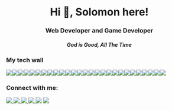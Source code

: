 <h1 align="center">Hi 👋, Solomon here!</h1>

<h3 align="center">Web Developer and Game Developer</h3>
<h4 align="center"><i>God is Good, All The Time<span style="font-size:0.5em;"></span></i></h4>
<p align="center">
</p>

<h3 align="left">My tech wall</h3>
<div style="display: flex">
 <img
    src="https://img.shields.io/badge/Python-FFD43B?style=for-the-badge&logo=python&logoColor=darkgreen"
  />
  <img
    src="https://img.shields.io/badge/HTML5-E34F26?style=for-the-badge&logo=html5&logoColor=white"
  />
  <img
    src="https://img.shields.io/badge/CSS3-1572B6?style=for-the-badge&logo=css3&logoColor=white"
  />
 <img
      src="https://img.shields.io/badge/JavaScript-323330?style=for-the-badge&logo=javascript&logoColor=F7DF1E"
  />
 <img
      src="https://img.shields.io/badge/Markdown-000000?style=for-the-badge&logo=markdown&logoColor=white"
  />
 <img
    src="https://img.shields.io/badge/GitHub_Actions-2088FF?style=for-the-badge&logo=github-actions&logoColor=white"
  />
 <img
      src="https://img.shields.io/badge/Node.js-339933?style=for-the-badge&logo=nodedotjs&logoColor=white"
  />
 <img
      src="https://img.shields.io/badge/Gatsby-663399?style=for-the-badge&logo=gatsby&logoColor=white"
  />
 <img
      src="https://img.shields.io/badge/Bootstrap-563D7C?style=for-the-badge&logo=bootstrap&logoColor=white"
  />
 <img
      src="https://img.shields.io/badge/next.js-000000?style=for-the-badge&logo=nextdotjs&logoColor=white"
  />
 <img
      src="https://img.shields.io/badge/firebase-ffca28?style=for-the-badge&logo=firebase&logoColor=black"
  />
 <img
      src="	https://img.shields.io/badge/PowerShell-5391FE?style=for-the-badge&logo=PowerShell&logoColor=white"
  />
 <img
      src="https://img.shields.io/badge/Git-F05032?style=for-the-badge&logo=git&logoColor=white"
  />
  <img
    src="https://img.shields.io/badge/Visual_Studio_Code-0078D4?style=for-the-badge&logo=visual%20studio%20code&logoColor=white"
  />
 <img
      src="https://img.shields.io/badge/Postman-FF6C37?style=for-the-badge&logo=Postman&logoColor=white"
  />
 <img
      src="https://img.shields.io/badge/Amazon_AWS-FF9900?style=for-the-badge&logo=amazonaws&logoColor=white"
  />
 <img
      src="https://img.shields.io/badge/Google_Cloud-4285F4?style=for-the-badge&logo=google-cloud&logoColor=white"
  />
 <img
      src="https://img.shields.io/badge/Heroku-430098?style=for-the-badge&logo=heroku&logoColor=white"
  />
 <img
      src="https://img.shields.io/badge/replit-667881?style=for-the-badge&logo=replit&logoColor=white"
  />
 <img
      src="https://img.shields.io/badge/Vercel-000000?style=for-the-badge&logo=vercel&logoColor=white"
  />
 <img
      src="https://img.shields.io/badge/Cloudflare-F38020?style=for-the-badge&logo=Cloudflare&logoColor=white"
  />
  <img
    src="https://img.shields.io/badge/Adobe%20Creative%20Cloud-DA1F26?style=for-the-badge&logo=Adobe%20Creative%20Cloud&logoColor=white"
  />
  <img
    src="https://img.shields.io/badge/Adobe%20Photoshop-31A8FF?style=for-the-badge&logo=Adobe%20Photoshop&logoColor=black"
  />
  <img
    src="https://img.shields.io/badge/Adobe%20Premiere%20Pro-9999FF?style=for-the-badge&logo=Adobe%20Premiere%20Pro&logoColor=white"
  />
  <img
    src="https://img.shields.io/badge/mac%20os-000000?style=for-the-badge&logo=apple&logoColor=white"
  />
  <img
    src="https://img.shields.io/badge/Windows-0078D6?style=for-the-badge&logo=windows&logoColor=white"
  />
 <img
      src="https://img.shields.io/badge/Ubuntu-E95420?style=for-the-badge&logo=ubuntu&logoColor=white"
  />
</div>
<h3 align="left">Connect with me:</h3>

<p align="left">
  <a href="https://stackoverflow.com/users/16328092/solomon-shalom-lijo">
    <img
      src="https://img.shields.io/badge/Stack_Overflow-FE7A16?style=for-the-badge&logo=stack-overflow&logoColor=white"
    />
  <a href="https://discord.gg/rmSKa2YBKZ">
    <img
      src="https://img.shields.io/badge/Discord-7289DA?style=for-the-badge&logo=discord&logoColor=white"
    />
   <a href="https://www.reddit.com/user/Solomon_Lijo">
    <img 
       src="https://img.shields.io/badge/Reddit-FF4500?style=for-the-badge&logo=reddit&logoColor=white"
    />
    <a href="https://twitter.com/ShalomLijo">
     <img
          src="https://img.shields.io/badge/Twitter-1DA1F2?style=for-the-badge&logo=twitter&logoColor=white"
    />
    <a href-"https://www.instagram.com/solomon_lijo/">
      <img
           src="https://img.shields.io/badge/Instagram-E4405F?style=for-the-badge&logo=instagram&logoColor=white"
    />
     <a href="https://www.facebook.com/100074581241920/videos/500323707800000/">
        <img
           src="https://img.shields.io/badge/Facebook-1877F2?style=for-the-badge&logo=facebook&logoColor=white"
     />

